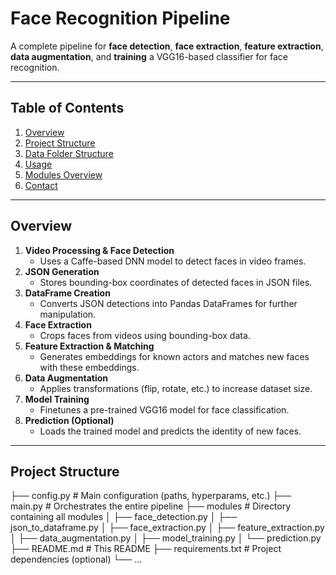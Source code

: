 # Face Recognition Pipeline

A complete pipeline for **face detection**, **face extraction**, **feature extraction**, **data augmentation**, and **training** a VGG16-based classifier for face recognition.

---

## Table of Contents
1. [Overview](#overview)  
2. [Project Structure](#project-structure)  
3. [Data Folder Structure](#data-folder-structure)  
4. [Usage](#usage)  
5. [Modules Overview](#modules-overview)  
6. [Contact](#contact)

---

## Overview

1. **Video Processing & Face Detection**  
   - Uses a Caffe-based DNN model to detect faces in video frames.  
2. **JSON Generation**  
   - Stores bounding-box coordinates of detected faces in JSON files.  
3. **DataFrame Creation**  
   - Converts JSON detections into Pandas DataFrames for further manipulation.  
4. **Face Extraction**  
   - Crops faces from videos using bounding-box data.  
5. **Feature Extraction & Matching**  
   - Generates embeddings for known actors and matches new faces with these embeddings.  
6. **Data Augmentation**  
   - Applies transformations (flip, rotate, etc.) to increase dataset size.  
7. **Model Training**  
   - Finetunes a pre-trained VGG16 model for face classification.  
8. **Prediction (Optional)**  
   - Loads the trained model and predicts the identity of new faces.

---

## Project Structure

├── config.py # Main configuration (paths, hyperparams, etc.) ├── main.py # Orchestrates the entire pipeline ├── modules # Directory containing all modules │ ├── face_detection.py │ ├── json_to_dataframe.py │ ├── face_extraction.py │ ├── feature_extraction.py │ ├── data_augmentation.py │ ├── model_training.py │ └── prediction.py ├── README.md # This README ├── requirements.txt # Project dependencies (optional) └── ...
